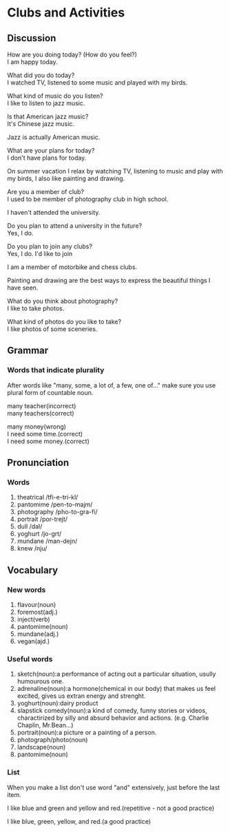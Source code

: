 # Clubs and Activities
## Discussion
How are you doing today? (How do you feel?)   
I am happy today.  

What did you do today?  
I watched TV, listened to some music and played with my birds.  

What kind of music do you listen?  
I like to listen to jazz music.  

Is that American jazz music?  
It's Chinese jazz music.  

Jazz is actually American music.  

What are your plans for today?  
I don't have plans for today.  

On summer vacation I relax by watching TV, listening to music and play with my birds, I also like painting and drawing.  

Are you a member of club?  
I used to be member of photography club in high school.  

I haven't attended the university.  

Do you plan to attend a university in the future?  
Yes, I do.  

Do you plan to join any clubs?  
Yes, I do. I'd like to join

I am a member of motorbike and chess clubs.  

Painting and drawing are the best ways to express the beautiful things I have seen.   

What do you think about photography?  
I like to take photos.  

What kind of photos do you like to take?  
I like photos of some sceneries.  

## Grammar
### Words that indicate plurality
After words like "many, some, a lot of, a few, one of..." make sure you use plural form of countable noun.  

many teacher(incorrect)  
many teachers(correct)  

many money(wrong)  
I need some time.(correct)  
I need some money.(correct)  

## Pronunciation
### Words
1. theatrical /tfi-e-tri-kl/
1. pantomime /pen-to-majm/
1. photography /pho-to-gra-fi/
1. portrait /por-trejt/
1. dull /dal/
1. yoghurt /jo-grt/
1. mundane /man-dejn/
1. knew /nju/

## Vocabulary
### New words
1. flavour(noun)
1. foremost(adj.)
1. inject(verb)
1. pantomime(noun)
1. mundane(adj.)
1. vegan(ajd.)

### Useful words
1. sketch(noun):a performance of acting out a particular situation, usully humourous one.
1. adrenaline(noun):a hormone(chemical in our body) that makes us feel excited, gives us extran energy and strenght.
1. yoghurt(noun):dairy product
1. slapstick comedy(noun):a kind of comedy, funny stories or videos, charactirized by silly and absurd behavior and actions. (e.g. Charlie Chaplin, Mr.Bean...) 
1. portrait(noun):a picture or a painting of a person.
1. photograph/photo(noun)
1. landscape(noun)
1. pantomime(noun)

### List
When you make a list don't use word "and" extensively, just before the last item.  

I like blue and green and yellow and red.(repetitive - not a good practice)    

I like blue, green, yellow, and red.(a good practice)    

